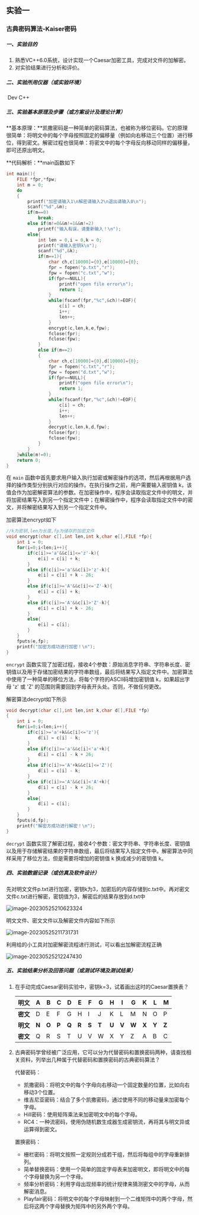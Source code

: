 ## 实验一

### 古典密码算法-Kaiser密码

##### 一、实验目的

1. 熟悉VC++6.0系统，设计实现一个Caesar加密工具，完成对文件的加解密。
2. 对实验结果进行分析和评价。

##### 二、实验所用仪器（或实验环境）

​	Dev C++

##### 三、实验基本原理及步骤（或方案设计及理论计算）

**基本原理：**凯撒密码是一种简单的密码算法，也被称为移位密码。它的原理很简单：将明文中的每个字母按照固定的偏移量（例如向右移动三个位置）进行移位，得到密文。解密过程也很简单：将密文中的每个字母反向移动同样的偏移量，即可还原出明文。

**代码解析：**main函数如下

```c
int main(){
    FILE *fpr,*fpw;
    int m = 0;
    do
	{
		printf("加密请输入1\n解密请输入2\n退出请输入0\n");
	    scanf("%d",&m);
	    if(m==0)
	    	break;
	    else if(m!=0&&m!=1&&m!=2)
	    	printf("输入有误，请重新输入！\n");
	    else{
	    	int len = 0,i = 0,k = 0;
		    printf("请输入密钥k\n");
		    scanf("%d",&k);
	    	if(m==1){   
		    	char ch,c[10000]={0},e[10000]={0};
		        fpr = fopen("p.txt","r");
		        fpw = fopen("c.txt","w");
		        if(fpr==NULL){
		            printf("open file error\n");
		            return 1;
			    }
		        while(fscanf(fpr,"%c",&ch)!=EOF){
		            c[i] = ch;
		            i++;
		            len++;
		        }
		        encrypt(c,len,k,e,fpw);
		        fclose(fpr);
				fclose(fpw);
		    }
		    else if(m==2)
		    {
		    	char ch,c[10000]={0},d[10000]={0};
		        fpr = fopen("c.txt","r");
		        fpw = fopen("d.txt","w");
		        if(fpr==NULL){
		            printf("open file error\n");
		            return 1;
			    }
		        while(fscanf(fpr,"%c",&ch)!=EOF){
		            c[i] = ch;
		            i++;
		            len++;
		        }
		        decrypt(c,len,k,d,fpw);
		        fclose(fpr);
				fclose(fpw);
		    }
		}
	}while(m!=0);
	return 0;
}
```

在 `main` 函数中首先要求用户输入执行加密或解密操作的选项，然后再根据用户选择的操作类型分别执行对应的操作。在执行操作之前，用户需要输入密钥值 k，该值会作为加密解密算法的参数。在加密操作中，程序会读取指定文件中的明文，并将加密结果写入到另一个指定文件中；在解密操作中，程序会读取指定文件中的密文，并将解密结果写入到另一个指定文件中。

加密算法encrypt如下

```c
//k为密钥,len为长度,fp为储存的加密文件
void encrypt(char c[],int len,int k,char e[],FILE *fp){
    int i = 0;
    for(i=0;i<len;i++){
        if(c[i]>='a'&&c[i]<='z'-k){
            e[i] = c[i] + k;
        }
        else if(c[i]>='a'&&c[i]>'z'-k){
            e[i] = c[i] + k - 26;
        }
        else if(c[i]>='A'&&c[i]<='Z'-k){
            e[i] = c[i] + k;
        }
        else if(c[i]>='A'&&c[i]>'Z'-k){
            e[i] = c[i] + k - 26;
        }
        else{
            e[i] = c[i];
        }
    }
    fputs(e,fp);
    printf("加密方成功进行加密！\n");
} 
```

`encrypt` 函数实现了加密过程，接收4个参数：原始消息字符串、字符串长度、密钥值以及用于存储加密结果的字符串数组，最后将结果写入指定文件中。加密算法中使用了一种简单的移位方法，将每个字符的ASCII码增加密钥值 k，如果超出字母 'z' 或 'Z' 的范围则需要回到字母表开头处。否则，不做任何更改。

解密算法decrypt如下所示

```c
void decrypt(char c[],int len,int k,char d[],FILE *fp)
{
    int i = 0;
    for(i=0;i<len;i++){
        if(c[i]>='a'+k&&c[i]<='z'){
            d[i] = c[i] - k;
        }
        else if(c[i]>='a'&&c[i]<'a'+k){
            d[i] = c[i] - k + 26;
        }
        else if(c[i]>='A'+k&&c[i]<='Z'){
            d[i] = c[i] - k;
        }
        else if(c[i]>='A'&&c[i]<'A'+k){
            d[i] = c[i] - k + 26;
        }
        else{
            d[i] = c[i];
        }
    }
    fputs(d,fp);
    printf("解密方成功进行解密！\n");
} 
```

`decrypt` 函数实现了解密过程，接收4个参数：密文字符串、字符串长度、密钥值以及用于存储解密结果的字符串数组，最后将结果写入指定文件中。解密算法中同样采用了移位方法，但是需要将增加的密钥值 k 换成减少的密钥值 k。

##### 四、实验数据记录（或仿真及软件设计）

先对明文文件p.txt进行加密，密钥k为3，加密后的内容存储到c.txt中。再对密文文件c.txt进行解密，密钥值为3，解密后的结果存放到d.txt中

![image-20230525210623324](screenshots/1.1.png)

明文文件、密文文件以及解密文件内容如下所示

![image-20230525211731731](screenshots/1.2.png)

利用给的小工具对加密解密流程进行测试，可以看出加解密流程正确

![image-20230525212247430](screenshots/1.3.png)

##### 五、实验结果分析及回答问题（或测试环境及测试结果）

1. 在手动完成Caesar密码实验中，密钥k=3，试着画出这时的Caesar置换表？

   | **明文** | **A** | B     | C     | D     | E     | F     | G     | H     | I     | G     | K     | L     | M     |
   | -------- | ----- | ----- | ----- | ----- | ----- | ----- | ----- | ----- | ----- | ----- | ----- | ----- | ----- |
   | **密文** | D     | E     | F     | G     | H     | I     | J     | K     | L     | M     | N     | O     | P     |
   | **明文** | **N** | **O** | **P** | **Q** | **R** | **S** | **T** | **U** | **V** | **W** | **X** | **Y** | **Z** |
   | **密文** | Q     | R     | S     | T     | U     | V     | W     | X     | Y     | Z     | A     | B     | C     |

2. 古典密码学曾经被广泛应用，它可以分为代替密码和置换密码两种，请查找相关资料，列举出几种属于代替密码和置换密码的古典密码算法？

   代替密码：

   - 凯撒密码：将明文中的每个字母向右移动一个固定数量的位置，比如向右移动3个位置。
   - 维吉尼亚密码：结合了多个凯撒密码，通过使用不同的移动量来加密每个字母。
   - Hill密码：使用矩阵乘法来加密明文中的每个字母。
   - RC4：一种流密码，使用伪随机数生成器生成密钥流，再将其与明文异或运算得到密文。

   置换密码：

   - 栅栏密码：将明文按照一定规则分成若干组，然后将每组中的字母重新排列。
   - 简单替换密码：使用一个简单的固定字母表来加密明文，即将明文中的每个字母替换为另一个字母。
   - 频率分析密码：利用字母出现频率的统计规律来猜测密文中的字母，从而解密消息。
   - Playfair密码：将明文中的每个字母映射到一个二维矩阵中的两个字母，然后将这两个字母替换为矩阵中的另外两个字母。

   

